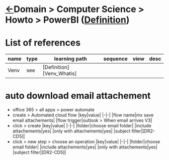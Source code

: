 <head><link rel="stylesheet" href="../../../md.css"/></head>


[//]: #(Reference)
[Repo_Readme]:    ../list/object_list.md

[item_Whatis]:    ../whatis/powerbi_whatis

# [&larr;][Repo_Readme]Domain > Computer Science > Howto > PowerBI ([Definition][item_Whatis])

# List of references

|name|type|learning path|sequence|view|desc|
|-|-|-|-|-|-|
|Venv|see|[Definition][Venv_Whatis]|


# auto download email attachement 

- office 365 > all apps > power automate
- create > Automated cloud flow
   |key|value|
   |-|-|
   |flow name|mx save email attachements|
   |flow trigger|outlook > When email arrives V3|
- click > create
   |key|value|
   |-|-|
   |folder|choose email folder|
   |include attachements|yes|
   |only with attachements|yes|
   |subject filter|[DR2-CD5]|
- click > new step > choose an operation
   |key|value|
   |-|-|
   |folder|choose email folder|
   |include attachements|yes|
   |only with attachements|yes|
   |subject filter|[DR2-CD5]|
